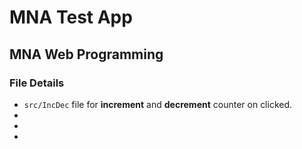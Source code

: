 # MNA Test App

## MNA Web Programming

### File Details

- `src/IncDec` file for **increment** and **decrement** counter on clicked.
-
-
-
